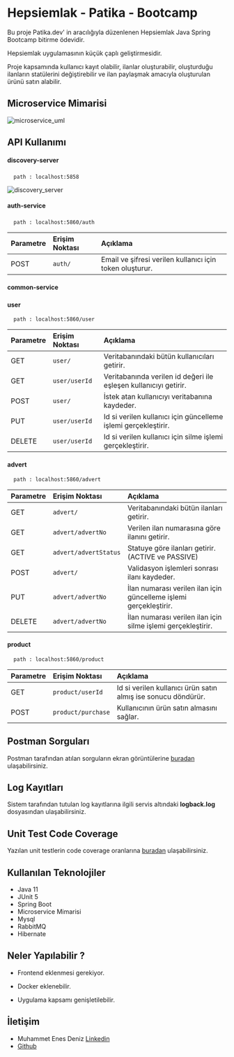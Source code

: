 
# Hepsiemlak - Patika - Bootcamp

Bu proje Patika.dev' in aracılığıyla düzenlenen Hepsiemlak Java Spring Bootcamp bitirme ödevidir.

Hepsiemlak uygulamasının küçük çaplı geliştirmesidir.

Proje kapsamında kullanıcı kayıt olabilir, ilanlar oluşturabilir, oluşturduğu ilanların
statülerini değiştirebilir ve ilan paylaşmak amacıyla oluşturulan ürünü satın alabilir.



## Microservice Mimarisi

![microservice_uml](https://github.com/enesdnz/hepsiemlak_project/blob/master/screenshot/uml.png)

  
## API Kullanımı

#### discovery-server
###
```http
  path : localhost:5858
```

![discovery_server](https://github.com/enesdnz/hepsiemlak_project/blob/master/screenshot/eureka-server.png)

#### auth-service
###
```http
  path : localhost:5860/auth
```

| Parametre | Erişim Noktası     | Açıklama                |
| :-------- | :------- | :------------------------- |
| POST | `auth/` | Email ve şifresi verilen kullanıcı için token oluşturur. |


#### common-service
###

#### user
```http
  path : localhost:5860/user
```

| Parametre | Erişim Noktası     | Açıklama                |
| :-------- | :------- | :------------------------- |
| GET | `user/` | Veritabanındaki bütün kullanıcıları getirir. |
| GET | `user/userId` | Veritabanında verilen id değeri ile eşleşen kullanıcıyı getirir. |
| POST | `user/` |   İstek atan kullanıcıyı veritabanına kaydeder. |
| PUT | `user/userId` |   Id si verilen kullanıcı için güncelleme işlemi gerçekleştirir. |
| DELETE | `user/userId` |   Id si verilen kullanıcı için silme işlemi gerçekleştirir. |

#### advert
```http
  path : localhost:5860/advert
```

| Parametre | Erişim Noktası     | Açıklama                |
| :-------- | :------- | :------------------------- |
| GET | `advert/` | Veritabanındaki bütün ilanları getirir. |
| GET | `advert/advertNo` | Verilen ilan numarasına göre ilanını getirir. |
| GET | `advert/advertStatus` | Statuye göre ilanları getirir. (ACTIVE ve PASSIVE) |
| POST | `advert/` |  Validasyon işlemleri sonrası ilanı kaydeder. |
| PUT | `advert/advertNo` |  İlan numarası verilen ilan için güncelleme işlemi gerçekleştirir. |
| DELETE | `advert/advertNo` |   İlan numarası verilen ilan için silme işlemi gerçekleştirir. |

#### product
```http
  path : localhost:5860/product
```

| Parametre | Erişim Noktası     | Açıklama                |
| :-------- | :------- | :------------------------- |
| GET | `product/userId` | Id si verilen kullanıcı ürün satın almış ise sonucu döndürür. |
| POST | `product/purchase` | Kullanıcının ürün satın almasını sağlar. |

  
## Postman Sorguları

Postman tarafından atılan sorguların ekran görüntülerine [buradan](https://github.com/enesdnz/hepsiemlak_project/tree/master/postman-requests) ulaşabilirsiniz.

## Log Kayıtları

Sistem tarafından tutulan log kayıtlarına ilgili servis altındaki **logback.log** dosyasından ulaşabilirsiniz.
  
## Unit Test Code Coverage

Yazılan unit testlerin code coverage oranlarına [buradan](https://github.com/enesdnz/hepsiemlak_patika_bootcamp_project/tree/master/unit_test_coverage_rate) ulaşabilirsiniz. 
  
## Kullanılan Teknolojiler

- Java 11
- JUnit 5
- Spring Boot
- Microservice Mimarisi
- Mysql 
- RabbitMQ
- Hibernate

  
## Neler Yapılabilir ? 

- Frontend eklenmesi gerekiyor.

- Docker eklenebilir.

- Uygulama kapsamı genişletilebilir.

  
## İletişim

- Muhammet Enes Deniz [Linkedin](https://www.linkedin.com/in/muhammetenesdeniz/)
- [Github ](https://github.com/enesdnz)

  
 
